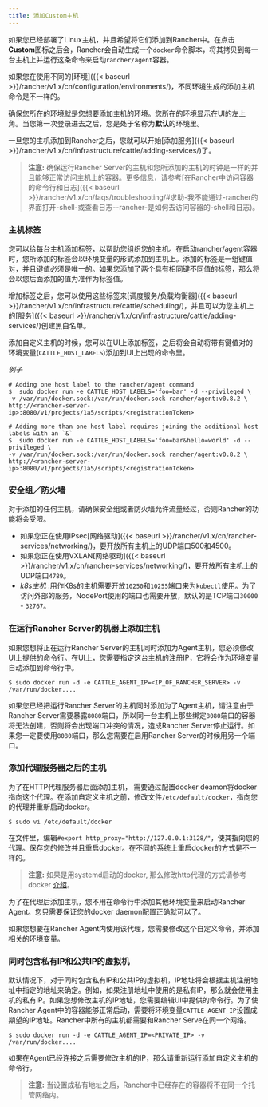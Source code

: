 ```yaml
---
title: 添加Custom主机
---
```


如果您已经部署了Linux主机，并且希望将它们添加到Rancher中。在点击**Custom**图标之后会，Rancher会自动生成一个`docker`命令脚本，将其拷贝到每一台主机上并运行这条命令来启动`rancher/agent`容器。

如果您在使用不同的[环境]({{< baseurl >}}/rancher/v1.x/cn/configuration/environments/)，不同环境生成的添加主机命令是不一样的。

确保您所在的环境就是您想要添加主机的环境。您所在的环境显示在UI的左上角。当您第一次登录进去之后，您是处于名称为**默认**的环境里。

一旦您的主机添加到Rancher之后，您就可以开始[添加服务]({{< baseurl >}}/rancher/v1.x/cn/infrastructure/cattle/adding-services/)了。

> **注意:** 确保运行Rancher Server的主机和您所添加的主机的时钟是一样的并且能够正常访问主机上的容器。更多信息，请参考[在Rancher中访问容器的命令行和日志]({{< baseurl >}}/rancher/v1.x/cn/faqs/troubleshooting/#求助-我不能通过-rancher的界面打开-shell-或查看日志--rancher-是如何去访问容器的-shell和日志)。

### 主机标签

您可以给每台主机添加标签，以帮助您组织您的主机。在启动rancher/agent容器时，您所添加的标签会以环境变量的形式添加到主机上。添加的标签是一组键值对，并且键值必须是唯一的。如果您添加了两个具有相同键不同值的标签，那么将会以您后面添加的值为准作为标签值。

增加标签之后，您可以使用这些标签来[调度服务/负载均衡器]({{< baseurl >}}/rancher/v1.x/cn/infrastructure/cattle/scheduling/)，并且可以为您主机上的[服务]({{< baseurl >}}/rancher/v1.x/cn/infrastructure/cattle/adding-services/)创建黑白名单。

添加自定义主机的时候，您可以在UI上添加标签，之后将会自动将带有键值对的环境变量(`CATTLE_HOST_LABELS`)添加到UI上出现的命令里。

_例子_

```
# Adding one host label to the rancher/agent command
$  sudo docker run -e CATTLE_HOST_LABELS='foo=bar' -d --privileged \
-v /var/run/docker.sock:/var/run/docker.sock rancher/agent:v0.8.2 \
http://<rancher-server-ip>:8080/v1/projects/1a5/scripts/<registrationToken>

# Adding more than one host label requires joining the additional host labels with an `&`
$  sudo docker run -e CATTLE_HOST_LABELS='foo=bar&hello=world' -d --privileged \
-v /var/run/docker.sock:/var/run/docker.sock rancher/agent:v0.8.2 \
http://<rancher-server-ip>:8080/v1/projects/1a5/scripts/<registrationToken>
```

### 安全组／防火墙

对于添加的任何主机，请确保安全组或者防火墙允许流量经过，否则Rancher的功能将会受限。

* 如果您正在使用IPsec[网络驱动]({{< baseurl >}}/rancher/v1.x/cn/rancher-services/networking/)，要开放所有主机上的UDP端口500和4500。
* 如果您正在使用VXLAN[网络驱动]({{< baseurl >}}/rancher/v1.x/cn/rancher-services/networking/)，要开放所有主机上的UDP端口`4789`。
* _k8s主机_ :用作K8s的主机需要开放`10250`和`10255`端口来为`kubectl`使用。为了访问外部的服务，NodePort使用的端口也需要开放，默认的是TCP端口`30000` - `32767`。

<a id="samehost"></a>

### 在运行Rancher Server的机器上添加主机

如果您想将正在运行Rancher Server的主机同时添加为Agent主机，您必须修改UI上提供的命令行。在UI上，您需要指定这台主机的注册IP，它将会作为环境变量自动添加到命令行中。

```
$ sudo docker run -d -e CATTLE_AGENT_IP=<IP_OF_RANCHER_SERVER> -v /var/run/docker....
```

如果您已经把运行Rancher Server的主机同时添加为了Agent主机，请注意由于Rancher Server需要暴露`8080`端口，所以同一台主机上那些绑定`8080`端口的容器将无法创建，否则将会出现端口冲突的情况，造成Rancher Server停止运行。如果您一定要使用`8080`端口，那么您需要在启用Rancher Server的时候用另一个端口。

### 添加代理服务器之后的主机

为了在HTTP代理服务器后面添加主机， 需要通过配置docker deamon将docker指向这个代理。在添加自定义主机之前，修改文件`/etc/default/docker`，指向您的代理并重新启动docker。

```
$ sudo vi /etc/default/docker
```

在文件里，编辑`#export http_proxy="http://127.0.0.1:3128/"`，使其指向您的代理。保存您的修改并且重启docker。在不同的系统上重启docker的方式是不一样的。

> **注意:** 如果是用systemd启动的docker, 那么修改http代理的方式请参考docker [介绍](https://docs.docker.com/articles/systemd/#http-proxy)。

为了在代理后添加主机，您不用在命令行中添加其他环境变量来启动Rancher Agent。您只需要保证您的docker daemon配置正确就可以了。

如果您想要在Rancher Agent内使用该代理，您需要修改这个自定义命令，并添加相关的环境变量。

### 同时包含私有IP和公共IP的虚拟机

默认情况下，对于同时包含私有IP和公共IP的虚拟机，IP地址将会根据主机注册地址中指定的地址来确定。例如，如果注册地址中使用的是私有IP，那么就会使用主机的私有IP。如果您想修改主机的IP地址，您需要编辑UI中提供的命令行。为了使Rancher Agent中的容器能够正常启动，需要将环境变量`CATTLE_AGENT_IP`设置成期望的IP地址。Rancher中所有的主机都需要和Rancher Serve在同一个网络。

```
$ sudo docker run -d -e CATTLE_AGENT_IP=<PRIVATE_IP> -v /var/run/docker....
```
如果在Agent已经连接之后需要修改主机的IP，那么请重新运行添加自定义主机的命令行。

> **注意:** 当设置成私有地址之后，Rancher中已经存在的容器将不在同一个托管网络内。
